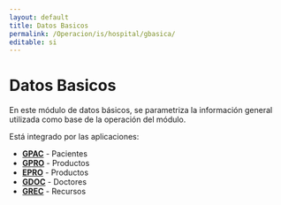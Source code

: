 ```yaml
---
layout: default
title: Datos Basicos
permalink: /Operacion/is/hospital/gbasica/
editable: si
---
```


# Datos Basicos

En este módulo de datos básicos, se parametriza la información general utilizada como base de la operación del módulo.

Está integrado por las aplicaciones:

* [**GPAC**](http://docs.oasiscom.com/Operacion/is/hospital/gbasica/gpac) - Pacientes
* [**GPRO**](http://docs.oasiscom.com/Operacion/is/hospital/gbasica/gpro) - Productos
* [**EPRO**](http://docs.oasiscom.com/Operacion/is/hospital/gbasica/epro) - Productos
* [**GDOC**](http://docs.oasiscom.com/Operacion/is/hospital/gbasica/gdoc) - Doctores
* [**GREC**](http://docs.oasiscom.com/Operacion/is/hospital/gbasica/grec) - Recursos

